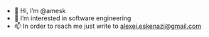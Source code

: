 - 👋 Hi, I’m @amesk
- 👀 I’m interested in software engineering
- 📫 In order to reach me just write to alexei.eskenazi@gmail.com

<!---
amesk/amesk is a ✨ special ✨ repository because its `README.md` (this file) appears on your GitHub profile.
You can click the Preview link to take a look at your changes.
--->

